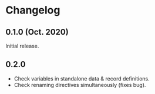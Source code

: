 # Changelog

## 0.1.0 (Oct. 2020)

Initial release.

## 0.2.0

- Check variables in standalone data & record definitions.
- Check renaming directives simultaneously (fixes bug).

